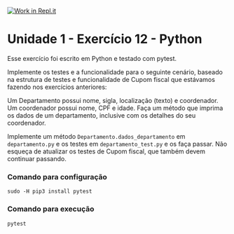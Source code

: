 [![Work in Repl.it](https://classroom.github.com/assets/work-in-replit-14baed9a392b3a25080506f3b7b6d57f295ec2978f6f33ec97e36a161684cbe9.svg)](https://classroom.github.com/online_ide?assignment_repo_id=3309003&assignment_repo_type=AssignmentRepo)
# Unidade 1 - Exercício 12 - Python
Esse exercício foi escrito em Python e testado com pytest.

Implemente os testes e a funcionalidade para o seguinte cenário, baseado na estrutura de testes e funcionalidade de Cupom fiscal que estávamos fazendo nos exercícios anteriores:

Um Departamento possui nome, sigla, localização (texto) e coordenador. Um coordenador possui nome, CPF e idade. Faça um método que imprima os dados de um departamento, inclusive com os detalhes do seu coordenador.

Implemente um método `Departamento.dados_departamento` em `departamento.py` e os testes em `departamento_test.py` e os faça passar. Não esqueça de atualizar os testes de Cupom fiscal, que também devem continuar passando.

### Comando para configuração
`sudo -H pip3 install pytest`

### Comando para execução
`pytest`
